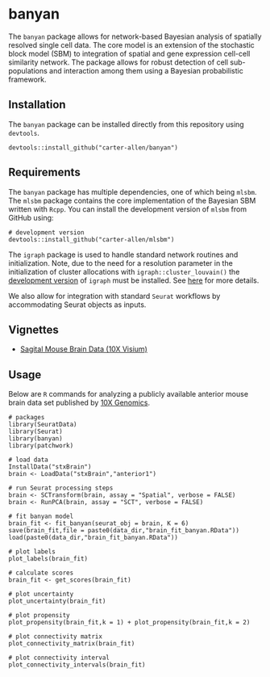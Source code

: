 # banyan

The `banyan` package allows for network-based Bayesian analysis of spatially resolved single cell data. The core model is an extension of the stochastic block model (SBM) to integration of spatial and gene expression cell-cell similarity network. The package allows for robust detection of cell sub-populations and interaction among them using a Bayesian probabilistic framework. 

## Installation

The `banyan` package can be installed directly from this repository using `devtools`.

```
devtools::install_github("carter-allen/banyan")
```

## Requirements

The `banyan` package has multiple dependencies, one of which being `mlsbm`. The `mlsbm` package contains the core implementation of the Bayesian SBM written with `Rcpp`. You can install the development version of `mlsbm` from GitHub using:

```
# development version
devtools::install_github("carter-allen/mlsbm")
```

The `igraph` package is used to handle standard network routines and initialization. Note, due to the need for a resolution parameter in the initialization of cluster allocations with `igraph::cluster_louvain()` the [development version](https://carter-allen.github.io/igraph_1.2.5.louvain_resolution.tar.gz) of `igraph` must be installed. See [here](https://github.com/igraph/rigraph/issues/239) for more details.

We also allow for integration with standard `Seurat` workflows by accommodating Seurat objects as inputs.

## Vignettes

- [Sagital Mouse Brain Data (10X Visium)](https://carter-allen.github.io/banyan_stxBrain.html)

## Usage

Below are `R` commands for analyzing a publicly available anterior mouse brain data set published by [10X Genomics](https://support.10xgenomics.com/spatial-gene-expression/datasets/1.0.0/V1_Mouse_Brain_Sagittal_Anterior).

```
# packages
library(SeuratData)
library(Seurat)
library(banyan)
library(patchwork)

# load data
InstallData("stxBrain")
brain <- LoadData("stxBrain","anterior1")

# run Seurat processing steps
brain <- SCTransform(brain, assay = "Spatial", verbose = FALSE)
brain <- RunPCA(brain, assay = "SCT", verbose = FALSE)

# fit banyan model
brain_fit <- fit_banyan(seurat_obj = brain, K = 6)
save(brain_fit,file = paste0(data_dir,"brain_fit_banyan.RData"))
load(paste0(data_dir,"brain_fit_banyan.RData"))

# plot labels
plot_labels(brain_fit)

# calculate scores
brain_fit <- get_scores(brain_fit)

# plot uncertainty
plot_uncertainty(brain_fit)

# plot propensity
plot_propensity(brain_fit,k = 1) + plot_propensity(brain_fit,k = 2)

# plot connectivity matrix
plot_connectivity_matrix(brain_fit)

# plot connectivity interval
plot_connectivity_intervals(brain_fit) 
```